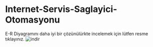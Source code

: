 # Internet-Servis-Saglayici-Otomasyonu
E-R Diyagramını daha iyi bir çözünülürkte incelemek için lütfen resme tıklayınız.
![indir](https://github.com/user-attachments/assets/ded29f67-b90d-48ba-a9d6-3ea4089b5fb6)
